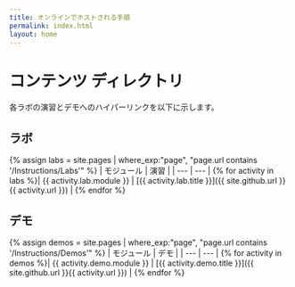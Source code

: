 ```yaml
---
title: オンラインでホストされる手順
permalink: index.html
layout: home
---
```


# コンテンツ ディレクトリ

各ラボの演習とデモへのハイパーリンクを以下に示します。

## ラボ

{% assign labs = site.pages | where_exp:"page", "page.url contains '/Instructions/Labs'" %}
| モジュール | 演習 |
| --- | --- | 
{% for activity in labs %}| {{ activity.lab.module }} | [{{ activity.lab.title }}]({{ site.github.url }}{{ activity.url }}) |
{% endfor %}

## デモ

{% assign demos = site.pages | where_exp:"page", "page.url contains '/Instructions/Demos'" %}
| モジュール | デモ |
| --- | --- | 
{% for activity in demos %}| {{ activity.demo.module }} | [{{ activity.demo.title }}]({{ site.github.url }}{{ activity.url }}) |
{% endfor %}
